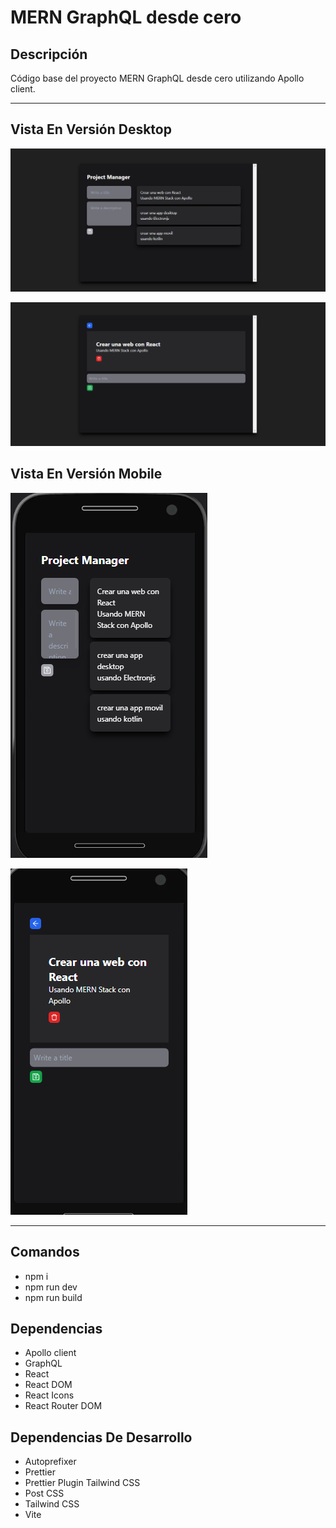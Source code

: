 # MERN GraphQL desde cero

## Descripción

Código base del proyecto MERN GraphQL desde cero utilizando Apollo client.

---

## Vista En Versión Desktop

![project_manager_desktop_screen](src/assets/designs/projectManagerDesktopScreen.png)

![project_details_desktop_screen](src/assets/designs/projectDetailsDesktopScreen.png)

## Vista En Versión Mobile

![project_manager_mobile_screen](src/assets/designs/projectManagerMobileScreen.png)

![project_details_mobile_screen](src/assets/designs/projectDetailsMobileScreen.png)

---

## Comandos

- npm i
- npm run dev
- npm run build

## Dependencias

- Apollo client
- GraphQL
- React
- React DOM
- React Icons
- React Router DOM

## Dependencias De Desarrollo

- Autoprefixer
- Prettier
- Prettier Plugin Tailwind CSS
- Post CSS
- Tailwind CSS
- Vite

